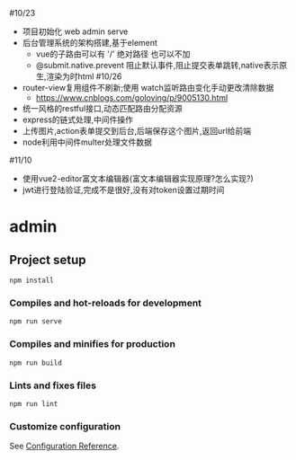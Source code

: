 #10/23
+ 项目初始化 web admin serve
+ 后台管理系统的架构搭建,基于element
    + vue的子路由可以有 '/' 绝对路径 也可以不加
    + @submit.native.prevent 阻止默认事件,阻止提交表单跳转,native表示原生,渲染为时html
#10/26
+ router-view复用组件不刷新;使用 watch监听路由变化手动更改清除数据
    + https://www.cnblogs.com/goloving/p/9005130.html
+ 统一风格的restful接口,动态匹配路由分配资源
+ express的链式处理,中间件操作
+ 上传图片,action表单提交到后台,后端保存这个图片,返回url给前端
+ node利用中间件multer处理文件数据

#11/10
+ 使用vue2-editor富文本编辑器(富文本编辑器实现原理?怎么实现?)
+ jwt进行登陆验证,完成不是很好,没有对token设置过期时间

# admin

## Project setup
```
npm install
```

### Compiles and hot-reloads for development
```
npm run serve
```

### Compiles and minifies for production
```
npm run build
```

### Lints and fixes files
```
npm run lint
```

### Customize configuration
See [Configuration Reference](https://cli.vuejs.org/config/).
